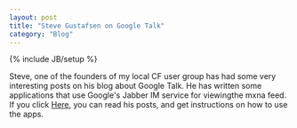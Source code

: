 ```yaml
---
layout: post
title: "Steve Gustafsen on Google Talk"
category: "Blog"
---
```

{% include JB/setup %}

Steve, one of the founders of my local CF user group has had some very interesting posts on his blog about Google Talk. He has written some applications that use Google's Jabber IM service for viewingthe mxna feed. If you click [Here](http://blog.geopoly.com/index.cfm?mode=entry&entry=03F8D771-10DC-9683-32C50085B4FBE721), you can read his posts, and get instructions on how to use the apps.